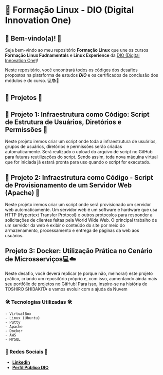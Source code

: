# 🚀 Formação Linux - DIO (Digital Innovation One)

## 🎉 Bem-vindo(a)! 🎉

  Seja bem-vindo ao meu repositório **Formação Linux** que une os cursos **Formação Linux Fudnamentals** e **Linux Experience** da [DIO (Digital Innovation One)](https://www.dio.me)!

  Neste repositório, você encontrará todos os códigos dos desafios propostos na plataforma de estudos **_DIO_** e os certificados de conclusão dos módulos e do curso. 💻📚📜


## 📂 Projetos 📂

## 📝 Projeto 1: Infraestrutura como Código: Script de Estrutura de Usuários, Diretórios e Permissões 📝
  Neste projeto iremos criar um script onde toda a infraestrutura de usuários, grupos de usuários, diretórios e permissões serão criadas automaticamente. Será realizado o upload do arquivo de script no GitHub para futuras reutilizações do script. Sendo assim, toda nova máquina virtual que for iniciada já estará pronta para uso quando o script for executado.

## 📝 Projeto 2: Infraestrutura como Código - Script de Provisionamento de um Servidor Web (Apache) 📝
  Neste projeto iremos criar um script onde será provisionado um servidor web automaticamente. Um servidor web é um software e hardware que usa HTTP (Hypertext Transfer Protocol) e outros protocolos para responder a solicitações de clientes feitas pela World Wide Web. O principal trabalho de um servidor da web é exibir o conteúdo do site por meio do armazenamento, processamento e entrega de páginas da web aos usuários.

## Projeto 3: Docker: Utilização Prática no Cenário de Microsserviços💻☁️
  Neste desafio, você deverá replicar (e porque não, melhorar) este projeto prático, criando um repositório próprio e, com isso, aumentando ainda mais seu portfólio de projetos no GitHub! Para isso, inspire-se na história de TOSHIRO SHIBAKITA e vamos evoluir com a ajuda da Nuvem

### 🛠️ Tecnologias Utilizadas 🛠️
    - VirtualBox
    - Linux (Ubuntu)
    - Putty
    - Apache
    - Docker
    - AWS
    - MYSQL

### 📧 Redes Sociais 📧

- **[Linkedin](https://www.linkedin.com/in/adslustosa/)**
- **[Perfil Público DIO](https://www.dio.me/users/asdlustosa)**


